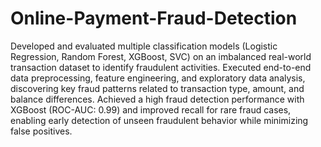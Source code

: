 # Online-Payment-Fraud-Detection

Developed and evaluated multiple classification models (Logistic Regression, Random Forest, XGBoost, SVC) on an imbalanced real-world transaction dataset to identify fraudulent activities.
Executed end-to-end data preprocessing, feature engineering, and exploratory data analysis, discovering key fraud patterns related to transaction type, amount, and balance differences.
Achieved a high fraud detection performance with XGBoost (ROC-AUC: 0.99) and improved recall for rare fraud cases, enabling early detection of unseen fraudulent behavior while minimizing false positives.
